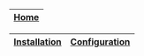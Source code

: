 | [Home](../README.md) |
|----------------------|

| [Installation](./setup.md#installation) | [Configuration](./setup.md#configuration) |
|-----------------------------------------|-------------------------------------------|